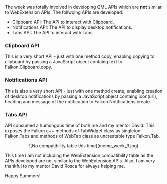 The week was totally involved in developing QML APIs which are **not** similar to WebExtension APIs. The follwoing APIs are developed:

- Clipboard API: The API to interact with Clipboard.
- Notifications API: The API to display desktop notifications.
- Tabs API: The API to interact with Tabs.

### Clipboard API
This is a very short API - just with one method copy, enabling copying to clipboard by passing a JavaScript object containg text to Falkon.Clipboard.copy.

### Notifications API
This is also a very short API - just with one method create, enabling creation of desktop notifications by passing a JavaScript object containg icon(url), heading and message of the notification to Falkon.Notifications.create.

### Tabs API
API consumed a humongous time of both me and my mentor David. This exposes the Falkon c++ methods of TabWidget class as singleton Falkon.Tabs and methods of WebTab class as uncreatable type Falkon.Tab. 
<center>
![No compatibility table this time](meme_week_3.jpg)
</center>

This time I am not including the WebExtension compatibility table as the APIs developed are not similar to the WebExtension APIs.
Also, I am very thankful to my mentor David Rosca for always helping me.

Happy Summers!